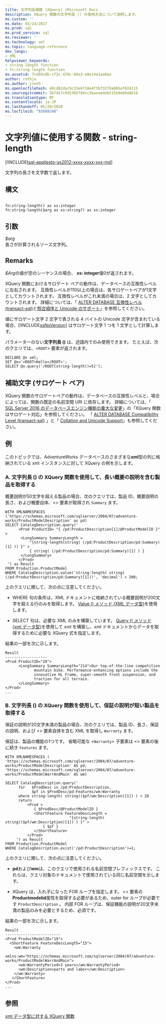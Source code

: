 ```yaml
---
title: 文字列長関数 (XQuery) |Microsoft Docs
description: XQuery 関数の文字列長 () の使用方法について説明します。
ms.custom: ''
ms.date: 03/14/2017
ms.prod: sql
ms.prod_service: sql
ms.reviewer: ''
ms.technology: xml
ms.topic: language-reference
dev_langs:
- XML
helpviewer_keywords:
- string-length function
- fn:string-length function
ms.assetid: 7cd69c8b-cf2c-478c-b9a3-e0e14e1aa8aa
author: rothja
ms.author: jroth
ms.openlocfilehash: 40cd82dac9c33e6718e4f3bf3270a065af824115
ms.sourcegitcommit: 5b7457c9d5302f84cc3baeaedeb515e8e69a8616
ms.translationtype: MT
ms.contentlocale: ja-JP
ms.lasthandoff: 05/20/2020
ms.locfileid: "83689248"
---
```

# <a name="functions-on-string-values---string-length"></a>文字列値に使用する関数 - string-length
[!INCLUDE[tsql-appliesto-ss2012-xxxx-xxxx-xxx-md](../includes/tsql-appliesto-ss2012-xxxx-xxxx-xxx-md.md)]

  文字列の長さを文字数で返します。  
  
## <a name="syntax"></a>構文  
  
```  
  
fn:string-length() as xs:integer  
fn:string-length($arg as xs:string?) as xs:integer  
```  
  
## <a name="arguments"></a>引数  
 *$arg*  
 長さが計算されるソース文字列。  
  
## <a name="remarks"></a>Remarks  
 *$Arg*の値が空のシーケンスの場合、 **xs: integer**値0が返されます。  
  
 XQuery 関数におけるサロゲート ペアの動作は、データベースの互換性レベルに左右されます。 互換性レベルが110以上の場合は、各サロゲートペアが1文字としてカウントされます。 互換性レベルがこれ未満の場合は、2 文字としてカウントされます。 詳細については、「 [ALTER DATABASE 互換性レベル &#40;transact-sql&#41;](../t-sql/statements/alter-database-transact-sql-compatibility-level.md)と[照合順序と Unicode のサポート](../relational-databases/collations/collation-and-unicode-support.md)」を参照してください。  
  
 値にサロゲート文字 2 文字で表される 4 バイトの Unicode 文字が含まれている場合、[!INCLUDE[ssNoVersion](../includes/ssnoversion-md.md)] はサロゲート文字 1 つを 1 文字として計算します。  
  
 パラメーターのない**文字列長 ()** は、述語内でのみ使用できます。 たとえば、次のクエリでは、<`ROOT`> 要素が返されます。  
  
```  
DECLARE @x xml;  
SET @x='<ROOT>Hello</ROOT>';  
SELECT @x.query('/ROOT[string-length()=5]');  
```  
  
## <a name="supplementary-characters-surrogate-pairs"></a>補助文字 (サロゲート ペア)  
 XQuery 関数のサロゲートペアの動作は、データベースの互換性レベルと、場合によっては、関数の既定の名前空間 URI に依存します。 詳細については、「 [SQL Server 2016 のデータベースエンジン機能の重大な変更](../database-engine/breaking-changes-to-database-engine-features-in-sql-server-2016.md)」の「XQuery 関数はサロゲート対応」を参照してください。 「 [ALTER DATABASE Compatibility Level &#40;transact-sql&#41;](../t-sql/statements/alter-database-transact-sql-compatibility-level.md) 」と「 [Collation and Unicode Support](../relational-databases/collations/collation-and-unicode-support.md)」も参照してください。  
  
## <a name="examples"></a>例  
 このトピックでは、AdventureWorks データベースのさまざまな**xml**型の列に格納されている xml インスタンスに対して XQuery の例を示します。  
  
### <a name="a-using-the-string-length-xquery-function-to-retrieve-products-with-long-summary-descriptions"></a>A. 文字列長 () の XQuery 関数を使用して、長い概要の説明を含む製品を取得する  
 概要説明が50文字を超える製品の場合、次のクエリでは、製品 ID、概要説明の長さ、および概要自体、<> 要素が取得され `Summary` ます。  
  
```  
WITH XMLNAMESPACES ('https://schemas.microsoft.com/sqlserver/2004/07/adventure-works/ProductModelDescription' as pd)  
SELECT CatalogDescription.query('  
      <Prod ProductID= "{ /pd:ProductDescription[1]/@ProductModelID }" >  
       <LongSummary SummaryLength =   
           "{string-length(string( (/pd:ProductDescription/pd:Summary)[1] )) }" >  
           { string( (/pd:ProductDescription/pd:Summary)[1] ) }  
       </LongSummary>  
      </Prod>  
 ') as Result  
FROM Production.ProductModel  
WHERE CatalogDescription.value('string-length( string( (/pd:ProductDescription/pd:Summary)[1]))', 'decimal') > 200;  
```  
  
 上のクエリに関して、次の点に注意してください。  
  
-   WHERE 句の条件は、XML ドキュメントに格納されている概要説明が200文字を超える行のみを取得します。 [Value () メソッド (XML データ型)](../t-sql/xml/value-method-xml-data-type.md)を使用します。  
  
-   SELECT 句は、必要な XML のみを構築しています。 [Query () メソッド (xml データ型)](../t-sql/xml/query-method-xml-data-type.md)を使用して xml を構築し、xml ドキュメントからデータを取得するために必要な XQuery 式を指定します。  
  
 結果の一部を次に示します。  
  
```  
Result  
-------------------  
<Prod ProductID="19">  
      <LongSummary SummaryLength="214">Our top-of-the-line competition   
             mountain bike. Performance-enhancing options include the  
             innovative HL Frame, super-smooth front suspension, and   
             traction for all terrain.  
      </LongSummary>  
</Prod>  
...  
```  
  
### <a name="b-using-the-string-length-xquery-function-to-retrieve-products-whose-warranty-descriptions-are-short"></a>B. 文字列長 () の XQuery 関数を使用して、保証の説明が短い製品を取得する  
 保証の説明が20文字未満の製品の場合、次のクエリでは、製品 ID、長さ、保証の説明、および <> 要素自体を含む XML を取得し `Warranty` ます。  
  
 保証は、製品の機能の1つです。 省略可能な <`Warranty`> 子要素は <> 要素の後に続き `Features` ます。  
  
```  
WITH XMLNAMESPACES (  
'https://schemas.microsoft.com/sqlserver/2004/07/adventure-works/ProductModelDescription' AS pd,  
'https://schemas.microsoft.com/sqlserver/2004/07/adventure-works/ProductModelWarrAndMain' AS wm)  
  
SELECT CatalogDescription.query('  
      for   $ProdDesc in /pd:ProductDescription,  
            $pf in $ProdDesc/pd:Features/wm:Warranty  
      where string-length( string(($pf/wm:Description)[1]) ) < 20  
      return   
          <Prod >  
             { $ProdDesc/@ProductModelID }  
             <ShortFeature FeatureDescLength =   
                             "{string-length( string(($pf/wm:Description)[1]) ) }" >  
                 { $pf }  
             </ShortFeature>  
          </Prod>  
     ') as Result  
FROM Production.ProductModel  
WHERE CatalogDescription.exist('/pd:ProductDescription')=1;  
```  
  
 上のクエリに関して、次の点に注意してください。  
  
-   **pd**および**wm**は、このクエリで使用される名前空間プレフィックスです。 これらは、クエリ対象のドキュメントで使用されている同じ名前空間を示します。  
  
-   XQuery は、入れ子になった FOR ループを指定します。 <> 要素の**Productmodelid**属性を取得する必要があるため、outer for ループが必要です `ProductDescription` 。 内部 FOR ループは、保証機能の説明が20文字未満の製品のみを必要とするため、必須です。  
  
 結果の一部を次に示します。  
  
```  
Result  
-------------------------  
<Prod ProductModelID="19">  
  <ShortFeature FeatureDescLength="15">  
    <wm:Warranty   
       xmlns:wm="https://schemas.microsoft.com/sqlserver/2004/07/adventure-works/ProductModelWarrAndMain">  
      <wm:WarrantyPeriod>3 years</wm:WarrantyPeriod>  
      <wm:Description>parts and labor</wm:Description>  
    </wm:Warranty>  
   </ShortFeature>  
</Prod>  
...  
```  
  
## <a name="see-also"></a>参照  
 [xml データ型に対する XQuery 関数](../xquery/xquery-functions-against-the-xml-data-type.md)  
  
  
